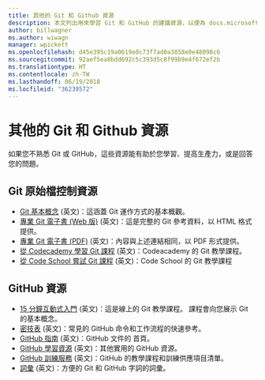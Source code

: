 ```yaml
---
title: 其他的 Git 和 Github 資源
description: 本文列出用來學習 Git 和 GitHub 的建議資源，以便為 docs.microsoft.com 做出貢獻。
author: billwagner
ms.author: wiwagn
manager: wpickett
ms.openlocfilehash: d45e395c19a0619e0c73f7ad0a3858e0e48098c6
ms.sourcegitcommit: 92aef5ea8bdd692c5c393d5c8f99b9e4f672ef2b
ms.translationtype: HT
ms.contentlocale: zh-TW
ms.lasthandoff: 06/19/2018
ms.locfileid: "36239572"
---
```

# <a name="additional-git-and-github-resources"></a>其他的 Git 和 Github 資源

如果您不熟悉 Git 或 GitHub，這些資源能有助於您學習、提高生產力，或是回答您的問題。

## <a name="git-source-control-resources"></a>Git 原始檔控制資源

- [Git 基本概念](https://go.microsoft.com/fwlink/?linkid=853939) \(英文\)：這涵蓋 Git 運作方式的基本概觀。
- [專業 Git 電子書 (Web 版)](https://go.microsoft.com/fwlink/?linkid=853940) \(英文\)：這是完整的 Git 參考資料，以 HTML 格式提供。
- [專業 Git 電子書 (PDF)](https://progit2.s3.amazonaws.com/en/2016-03-22-f3531/progit-en.1084.pdf) \(英文\)：內容與上述連結相同，以 PDF 形式提供。
- [從 Codecademy 學習 Git 課程](https://www.codecademy.com/learn/learn-git) \(英文\)：Codeacademy 的 Git 教學課程。
- [從 Code School 嘗試 Git 課程](https://www.codeschool.com/courses/try-git) \(英文\)：Code School 的 Git 教學課程

## <a name="github-resources"></a>GitHub 資源

- [15 分鐘互動式入門](https://try.github.io/) \(英文\)：這是線上的 Git 教學課程。 課程會向您展示 Git 的基本概念。
- [密技表](https://go.microsoft.com/fwlink/?linkid=853941) \(英文\)：常見的 GitHub 命令和工作流程的快速參考。
- [GitHub 指南](https://guides.github.com/) \(英文\)：GitHub 文件的 首頁。
- [GitHub 學習資源](https://help.github.com/articles/git-and-github-learning-resources/) \(英文\)：其他實用的 GitHub 資源。
- [GitHub 訓練服務](https://services.github.com/training/) \(英文\)：GitHub 的教學課程和訓練供應項目清單。
- [詞彙](https://help.github.com/articles/github-glossary) \(英文\)：方便的 Git 和 GitHub 字詞的詞彙。
